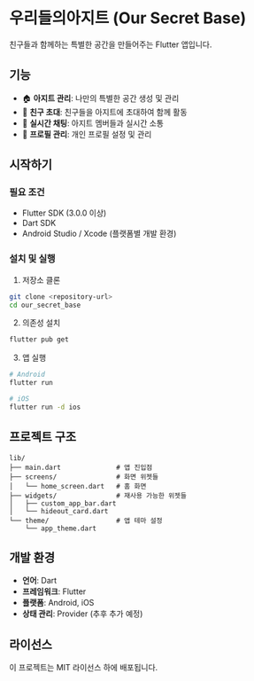 # 우리들의아지트 (Our Secret Base)

친구들과 함께하는 특별한 공간을 만들어주는 Flutter 앱입니다.

## 기능

- 🏠 **아지트 관리**: 나만의 특별한 공간 생성 및 관리
- 👥 **친구 초대**: 친구들을 아지트에 초대하여 함께 활동
- 💬 **실시간 채팅**: 아지트 멤버들과 실시간 소통
- 👤 **프로필 관리**: 개인 프로필 설정 및 관리

## 시작하기

### 필요 조건

- Flutter SDK (3.0.0 이상)
- Dart SDK
- Android Studio / Xcode (플랫폼별 개발 환경)

### 설치 및 실행

1. 저장소 클론
```bash
git clone <repository-url>
cd our_secret_base
```

2. 의존성 설치
```bash
flutter pub get
```

3. 앱 실행
```bash
# Android
flutter run

# iOS
flutter run -d ios
```

## 프로젝트 구조

```
lib/
├── main.dart              # 앱 진입점
├── screens/               # 화면 위젯들
│   └── home_screen.dart   # 홈 화면
├── widgets/               # 재사용 가능한 위젯들
│   ├── custom_app_bar.dart
│   └── hideout_card.dart
└── theme/                 # 앱 테마 설정
    └── app_theme.dart
```

## 개발 환경

- **언어**: Dart
- **프레임워크**: Flutter
- **플랫폼**: Android, iOS
- **상태 관리**: Provider (추후 추가 예정)

## 라이선스

이 프로젝트는 MIT 라이선스 하에 배포됩니다.
